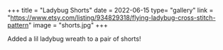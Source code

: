 +++
title = "Ladybug Shorts"
date = 2022-06-15
type= "gallery"
link = "https://www.etsy.com/listing/934829318/flying-ladybug-cross-stitch-pattern"
image = "shorts.jpg"
+++

Added a lil ladybug wreath to a pair of shorts!